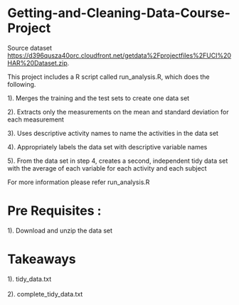 Getting-and-Cleaning-Data-Course-Project
========================================

Source dataset https://d396qusza40orc.cloudfront.net/getdata%2Fprojectfiles%2FUCI%20HAR%20Dataset.zip.

This project includes a R script called run_analysis.R, which does the following. 

1). Merges the training and the test sets to create one data set

2). Extracts only the measurements on the mean and standard deviation for each measurement

3). Uses descriptive activity names to name the activities in the data set

4). Appropriately labels the data set with descriptive variable names

5). From the data set in step 4, creates a second, independent tidy data set with the average of each variable for each activity and each subject


For more information please refer run_analysis.R

Pre Requisites :
========================================

1). Download and unzip the data set


Takeaways
========================================

1). tidy_data.txt
<br/>
<br/>
2). complete_tidy_data.txt


